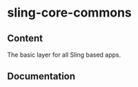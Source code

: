 sling-core-commons
==================

Content
-------
The basic layer for all Sling based apps.

Documentation
-------------
